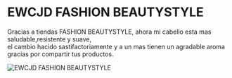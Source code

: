 # **EWCJD FASHION BEAUTYSTYLE**
Gracias a tiendas FASHION BEAUTYSTYLE, ahora mi cabello esta mas saludable,resistente y suave,  
el cambio hacido sastifactoriamente y a un mas tienen un agradable aroma
gracias por compartir tus productos.

![EWCJD FASHION BEAUTYSTYLE](https://d1csarkz8obe9u.cloudfront.net/posterpreviews/logotipo-sal%C3%B3n-de-belleza-design-template-4111c6c044ac9d8fc35c7967ed127864_screen.jpg?ts=1625858341)